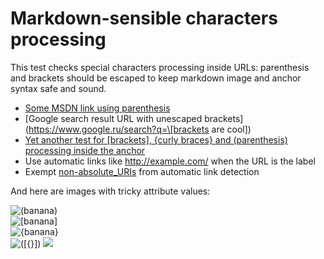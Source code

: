 # Markdown-sensible characters processing

This test checks special characters processing inside URLs: parenthesis and
brackets should be escaped to keep markdown image and anchor syntax safe and
sound.

  * [Some MSDN link using parenthesis](http://msdn.microsoft.com/en-us/library/system.drawing.drawing2d\(v=vs.110\))
  * [Google search result URL with unescaped brackets](https://www.google.ru/search?q=\[brackets are cool\])
  * [Yet another test for [brackets], {curly braces} and (parenthesis) processing inside the anchor](https://www.google.ru/search?q='\[\({}\)\]')
  * Use automatic links like <http://example.com/> when the URL is the label
  * Exempt [non-absolute_URIs](non-absolute_URIs) from automatic link detection

And here are images with tricky attribute values:

![\(banana\)](http://placehold.it/350x150#\(banana\))  
![\[banana\]](http://placehold.it/350x150#\[banana\])  
![{banana}](http://placehold.it/350x150#{banana})  
![\(\[{}\]\)](http://placehold.it/350x150#\(\[{}\]\))
![](http://placehold.it/350x150#\(\[{}\]\))
